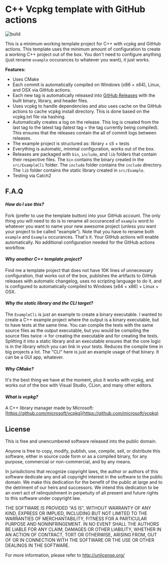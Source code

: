 # C++ Vcpkg template with GitHub actions

![build](https://github.com/matusnovak/cpp-vcpkg-template/workflows/build/badge.svg)

This is a minimum working template project for C++ with vcpkg and GitHub actions. This template uses the minimum amount of configuration to create a working C++ project out of the box. You don't need to configure anything (just rename `example` occurances to whatever you want), it just works.

**Features:**

* Uses CMake
* Each commit is automatically compiled on Windows (x86 + x64), Linux, and OSX via GitHub actions.
* Each new tag is automatically released into [GitHub Releases](https://github.com/matusnovak/cpp-vcpkg-template/releases) with the built binary, library, and header files.
* Uses vcpkg to handle dependencies and also uses cache on the GitHub actions to cache vcpkg install directory. This is done based on the vcpkg.txt file via hashing.
* Automatically creates a log on the release. This log is created from the last tag to the latest tag (latest tag = the tag currently being compiled). This ensures that the releases contain the all of commit logs between releases.
* The example project is structured as: library + cli + tests
* Everything is automatic, minimal configuration, works out of the box.
* Releases are packaged with `bin`, `include`, and `lib` folders that contain their respective files. The `bin` contains the binary created in the `src/ExampleCli` folder. The `include` folder contains the `include` directory. The `lib` folder contains the static library created in `src/Example`.
* Testing via Catch2

## F.A.Q

#### _How do I use this?_

Fork (prefer to use the template button) into your GitHub account. The only thing you will need to do is to rename all occuranced of `example` word to whatever you want to name your new awesome project (unless you want your project to be called "example"). Note that you have to rename both `example` and `Example` occurances. That's it. Your GitHub actions will enable automatically. No additional configuration needed for the GitHub actions workflow.

#### _Why another C++ template project?_

Find me a template project that does not have 10K lines of unnecessary configuration, that works out of the box, publishes the artifacts to GitHub releases with automatic changelog, uses no scripting language to do it, and is configured to automatically compiled to Windows (x64 + x86) + Linux + OSX.

#### _Why the static library and the CLI target?_

The `ExampleCli` is just an example to create a binary executable. I wanted to create a C++ example project where the output is a binary executable, but to have tests at the same time. You can compile the tests with the same source files as the output executable, but you would be compiling the source files twice -> for creating the executable and for creating the tests. Splitting it into a static library and an executable ensures that the core logic is in the library which you can link in your tests. Reduces the compile time in big projects a lot. The "CLI" here is just an example usage of that binary. It can be a GUI app, whatever.

#### _Why CMake?_

It's the best thing we have at the moment, plus it works with vcpkg, and works out of the box with Visual Studio, CLion, and many other editors.

#### _What is vcpkg?_

A C++ library manager made by Microsoft: [https://github.com/microsoft/vcpkg](https://github.com/microsoft/vcpkg)


## License

This is free and unencumbered software released into the public domain.

Anyone is free to copy, modify, publish, use, compile, sell, or
distribute this software, either in source code form or as a compiled
binary, for any purpose, commercial or non-commercial, and by any
means.

In jurisdictions that recognize copyright laws, the author or authors
of this software dedicate any and all copyright interest in the
software to the public domain. We make this dedication for the benefit
of the public at large and to the detriment of our heirs and
successors. We intend this dedication to be an overt act of
relinquishment in perpetuity of all present and future rights to this
software under copyright law.

THE SOFTWARE IS PROVIDED "AS IS", WITHOUT WARRANTY OF ANY KIND,
EXPRESS OR IMPLIED, INCLUDING BUT NOT LIMITED TO THE WARRANTIES OF
MERCHANTABILITY, FITNESS FOR A PARTICULAR PURPOSE AND NONINFRINGEMENT.
IN NO EVENT SHALL THE AUTHORS BE LIABLE FOR ANY CLAIM, DAMAGES OR
OTHER LIABILITY, WHETHER IN AN ACTION OF CONTRACT, TORT OR OTHERWISE,
ARISING FROM, OUT OF OR IN CONNECTION WITH THE SOFTWARE OR THE USE OR
OTHER DEALINGS IN THE SOFTWARE.

For more information, please refer to <http://unlicense.org/>
